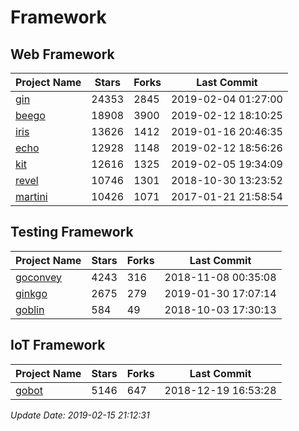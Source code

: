 # Framework

## Web Framework

| Project Name | Stars | Forks | Last Commit |
| ------------ | ----- | ----- | ----------- |
| [gin](https://github.com/gin-gonic/gin) | 24353 | 2845 | 2019-02-04 01:27:00 |
| [beego](https://github.com/astaxie/beego) | 18908 | 3900 | 2019-02-12 18:10:25 |
| [iris](https://github.com/kataras/iris) | 13626 | 1412 | 2019-01-16 20:46:35 |
| [echo](https://github.com/labstack/echo) | 12928 | 1148 | 2019-02-12 18:56:26 |
| [kit](https://github.com/go-kit/kit) | 12616 | 1325 | 2019-02-05 19:34:09 |
| [revel](https://github.com/revel/revel) | 10746 | 1301 | 2018-10-30 13:23:52 |
| [martini](https://github.com/go-martini/martini) | 10426 | 1071 | 2017-01-21 21:58:54 |

## Testing Framework

| Project Name | Stars | Forks | Last Commit |
| ------------ | ----- | ----- | ----------- |
| [goconvey](https://github.com/smartystreets/goconvey) | 4243 | 316 | 2018-11-08 00:35:08 |
| [ginkgo](https://github.com/onsi/ginkgo) | 2675 | 279 | 2019-01-30 17:07:14 |
| [goblin](https://github.com/franela/goblin) | 584 | 49 | 2018-10-03 17:30:13 |

## IoT Framework

| Project Name | Stars | Forks | Last Commit |
| ------------ | ----- | ----- | ----------- |
| [gobot](https://github.com/hybridgroup/gobot) | 5146 | 647 | 2018-12-19 16:53:28 |

*Update Date: 2019-02-15 21:12:31*